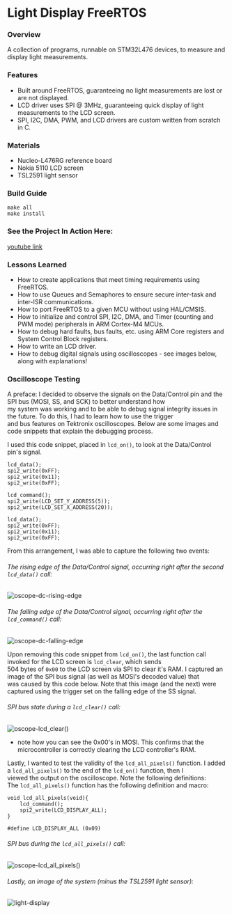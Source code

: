 # Light Display FreeRTOS  
### Overview  
A collection of programs, runnable on STM32L476 devices, to measure and display light measurements.    

### Features  
- Built around FreeRTOS, guaranteeing no light measurements are lost or are not displayed.  
- LCD driver uses SPI @ 3MHz, guaranteeing quick display of light measurements to the LCD screen.  
- SPI, I2C, DMA, PWM, and LCD drivers are custom written from scratch in C.  

### Materials   
- Nucleo-L476RG reference board   
- Nokia 5110 LCD screen   
- TSL2591 light sensor   

### Build Guide  
```
make all
make install
```

### See the Project In Action Here:
[youtube link]([youtube.com](https://youtube.com/shorts/P6DdQoYQE1Y))   

### Lessons Learned
- How to create applications that meet timing requirements using FreeRTOS.  
- How to use Queues and Semaphores to ensure secure inter-task and inter-ISR communications.  
- How to port FreeRTOS to a given MCU without using HAL/CMSIS.   
- How to initialize and control SPI, I2C, DMA, and Timer (counting and PWM mode) peripherals in ARM Cortex-M4 MCUs.  
- How to debug hard faults, bus faults, etc. using ARM Core registers and System Control Block registers.  
- How to write an LCD driver.
- How to debug digital signals using oscilloscopes - see images below, along with explanations!

### Oscilloscope Testing
A preface: I decided to observe the signals on the Data/Control pin and the SPI bus (MOSI, SS, and SCK) to better understand how   
my system was working and to be able to debug signal integrity issues in the future. To do this, I had to learn how to use the trigger   
and bus features on Tektronix oscilloscopes. Below are some images and code snippets that explain the debugging process.   

I used this code snippet, placed in `lcd_on()`, to look at the Data/Control pin's signal.   
```
lcd_data();
spi2_write(0xFF);
spi2_write(0x11);
spi2_write(0xFF);

lcd_command();
spi2_write(LCD_SET_Y_ADDRESS(5));
spi2_write(LCD_SET_X_ADDRESS(20));

lcd_data();
spi2_write(0xFF);
spi2_write(0x11);
spi2_write(0xFF);
```
From this arrangement, I was able to capture the following two events:  
###### The rising edge of the Data/Control signal, occurring right after the second `lcd_data()` call:  
![oscope-dc-rising-edge](https://github.com/user-attachments/assets/0834f20c-197d-4579-a832-97c71ce9dbd9)

###### The falling edge of the Data/Control signal, occurring right after the `lcd_command()` call:  
![oscope-dc-falling-edge](https://github.com/user-attachments/assets/b77ba026-55cb-43b8-be9b-3ffe74f57760)
  
  
Upon removing this code snippet from `lcd_on()`, the last function call invoked for the LCD screen is `lcd_clear`, which sends  
504 bytes of `0x00` to the LCD screen via SPI to clear it's RAM. I captured an image of the SPI bus signal (as well as MOSI's decoded value) that   
was caused by this code below. Note that this image (and the next) were captured using the trigger set on the falling edge of the SS signal.  
###### SPI bus state during a `lcd_clear()` call:   
![oscope-lcd_clear()](https://github.com/user-attachments/assets/5d77aa18-8ba8-4637-aff3-514bc7962348)
- note how you can see the 0x00's in MOSI. This confirms that the microcontroller is correctly clearing the LCD controller's RAM.   

Lastly, I wanted to test the validity of the `lcd_all_pixels()` function. I added a `lcd_all_pixels()` to the end of the `lcd_on()` function, then I   
viewed the output on the oscilloscope. Note the following definitions:  
The `lcd_all_pixels()` function has the following definition and macro:
```
void lcd_all_pixels(void){
    lcd_command();
    spi2_write(LCD_DISPLAY_ALL);
}
```
```
#define LCD_DISPLAY_ALL (0x09)
```

###### SPI bus during the `lcd_all_pixels()` call:
![oscope-lcd_all_pixels()](https://github.com/user-attachments/assets/d4a06a70-63dd-4540-832d-fd123bb7cdca)

###### Lastly, an image of the system (minus the TSL2591 light sensor):
![light-display](https://github.com/user-attachments/assets/22d7460d-416e-4f35-9685-f44830816310)


